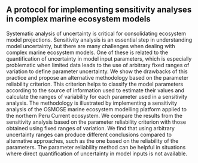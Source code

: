 ## A protocol for implementing sensitivity analyses in complex marine ecosystem models

Systematic analysis of uncertainty is critical for consolidating ecosystem model projections. Sensitivity analysis is an essential step in understanding model uncertainty, but there are many challenges when dealing with complex marine ecosystem models. One of these is related to the quantification of uncertainty in model input parameters, which is especially problematic when limited data leads to the use of arbitrary fixed ranges of variation to define parameter uncertainty. We show the drawbacks of this practice and propose an alternative methodology based on the parameter reliability criterion. This criterion helps to classify the model parameters according to the source of information used to estimate their values and calculate the ranges of variability for each parameter used in a sensitivity analysis. The methodology is illustrated by implementing a sensitivity analysis of the OSMOSE marine ecosystem modelling platform applied to the northern Peru Current ecosystem. We compare the results from the sensitivity analysis based on the parameter reliability criterion with those obtained using fixed ranges of variation. We find that using arbitrary uncertainty ranges can produce different conclusions compared to alternative approaches, such as the one based on the reliability of the parameters. The parameter reliability method can be helpful in situations where direct quantification of uncertainty in model inputs is not available.
